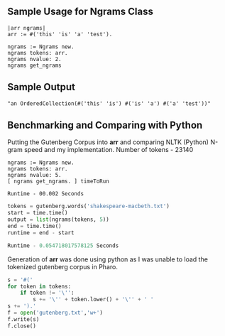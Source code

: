 ## Sample Usage for Ngrams Class

``` Pharo
|arr ngrams|
arr := #('this' 'is' 'a' 'test').

ngrams := Ngrams new.
ngrams tokens: arr.
ngrams nvalue: 2.
ngrams get_ngrams
```

## Sample Output

``` Pharo
"an OrderedCollection(#('this' 'is') #('is' 'a') #('a' 'test'))"
```

## Benchmarking and Comparing with Python

Putting the Gutenberg Corpus into **arr** and comparing NLTK (Python) N-gram speed and my implementation.
Number of tokens - 23140

``` Pharo
ngrams := Ngrams new.
ngrams tokens: arr.
ngrams nvalue: 5.
[ ngrams get_ngrams. ] timeToRun 
```
``` Pharo
Runtime - 00.002 Seconds
```

``` Python
tokens = gutenberg.words('shakespeare-macbeth.txt')
start = time.time()
output = list(ngrams(tokens, 5))
end = time.time()
runtime = end - start
```
``` Python
Runtime - 0.054718017578125 Seconds
```
Generation of **arr** was done using python as I was unable to load the tokenized gutenberg corpus in Pharo.
``` Python
s = '#('
for token in tokens:
    if token != '\'':
        s += '\'' + token.lower() + '\'' + ' '
s += ').'
f = open('gutenberg.txt','w+')
f.write(s)
f.close()
```
